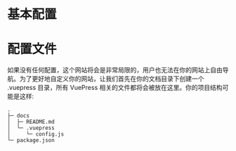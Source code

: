 # 基本配置
# 配置文件
如果没有任何配置，这个网站将会是非常局限的，用户也无法在你的网站上自由导航。为了更好地自定义你的网站，让我们首先在你的文档目录下创建一个 .vuepress 目录，所有 VuePress 相关的文件都将会被放在这里。你的项目结构可能是这样:

```
.
├─ docs
│  ├─ README.md
│  └─ .vuepress
│     └─ config.js
└─ package.json
```